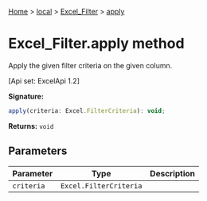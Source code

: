 [Home](./index) &gt; [local](local.md) &gt; [Excel\_Filter](local.excel_filter.md) &gt; [apply](local.excel_filter.apply.md)

# Excel\_Filter.apply method

Apply the given filter criteria on the given column. 

 \[Api set: ExcelApi 1.2\]

**Signature:**
```javascript
apply(criteria: Excel.FilterCriteria): void;
```
**Returns:** `void`

## Parameters

|  Parameter | Type | Description |
|  --- | --- | --- |
|  `criteria` | `Excel.FilterCriteria` |  |

